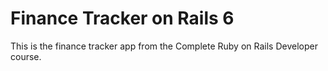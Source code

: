 # Finance Tracker on Rails 6

This is the finance tracker app from the Complete Ruby on Rails Developer course.
